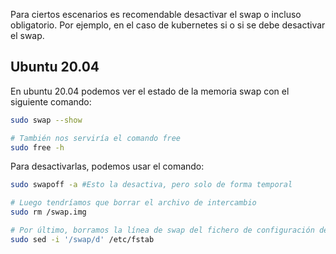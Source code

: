 
Para ciertos escenarios es recomendable desactivar el swap o incluso obligatorio. Por ejemplo, en el caso de kubernetes si o si se debe desactivar el swap.


## Ubuntu 20.04
En ubuntu 20.04 podemos ver el estado de la memoria swap con el siguiente comando:
```bash
sudo swap --show

# También nos serviría el comando free
sudo free -h
```

Para desactivarlas, podemos usar el comando:
```bash
sudo swapoff -a #Esto la desactiva, pero solo de forma temporal

# Luego tendríamos que borrar el archivo de intercambio
sudo rm /swap.img

# Por último, borramos la línea de swap del fichero de configuración de linux fstab para que no se recree cuando el sistema se reinicie
sudo sed -i '/swap/d' /etc/fstab
```


